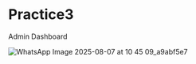 # Practice3
Admin Dashboard

![WhatsApp Image 2025-08-07 at 10 45 09_a9abf5e7](https://github.com/user-attachments/assets/210e529e-34c2-4b9b-bae8-4a2adaabace1)

